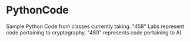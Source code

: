 PythonCode
==========
Sample Python Code from classes currently taking. "458" Labs represent code pertaining to cryptography, "480" represents code pertaining to AI.